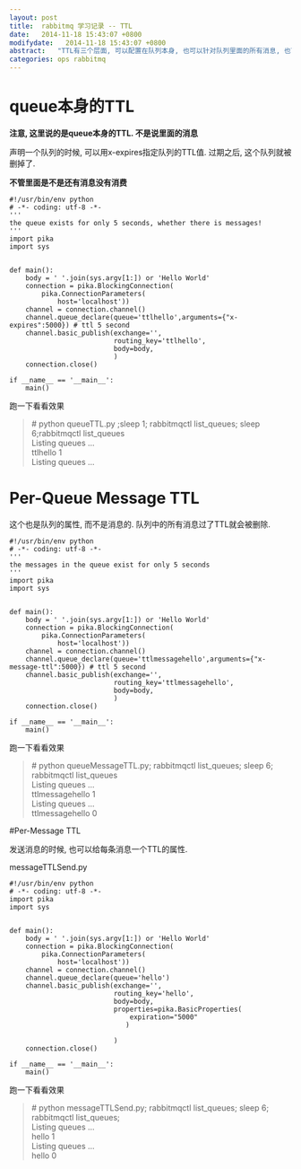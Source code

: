```yaml
---
layout: post
title:  rabbitmq 学习记录 -- TTL
date:   2014-11-18 15:43:07 +0800
modifydate:   2014-11-18 15:43:07 +0800
abstract:   "TTL有三个层面, 可以配置在队列本身, 也可以针对队列里面的所有消息, 也可以配置在每一条消息上. <br>  队列过期之后,会自动删除,不管里面是不是还有消息. 消息到了TTL后自动被移除"
categories: ops rabbitmq
---
```


# queue本身的TTL

**注意, 这里说的是queue本身的TTL. 不是说里面的消息**

声明一个队列的时候, 可以用x-expires指定队列的TTL值. 过期之后, 这个队列就被删掉了.

**不管里面是不是还有消息没有消费**

    #!/usr/bin/env python
    # -*- coding: utf-8 -*-
    '''
    the queue exists for only 5 seconds, whether there is messages!
    '''
    import pika
    import sys


    def main():
        body = ' '.join(sys.argv[1:]) or 'Hello World'
        connection = pika.BlockingConnection(
            pika.ConnectionParameters(
                host='localhost'))
        channel = connection.channel()
        channel.queue_declare(queue='ttlhello',arguments={"x-expires":5000}) # ttl 5 second
        channel.basic_publish(exchange='',
                              routing_key='ttlhello',
                              body=body,
                              )
        connection.close()

    if __name__ == '__main__':
        main()

跑一下看看效果

> \# python queueTTL.py ;sleep 1; rabbitmqctl list_queues; sleep 6;rabbitmqctl list_queues  
> Listing queues ...  
> ttlhello	1  
> Listing queues ...  


# Per-Queue Message TTL

这个也是队列的属性, 而不是消息的. 队列中的所有消息过了TTL就会被删除.

    #!/usr/bin/env python
    # -*- coding: utf-8 -*-
    '''
    the messages in the queue exist for only 5 seconds
    '''
    import pika
    import sys


    def main():
        body = ' '.join(sys.argv[1:]) or 'Hello World'
        connection = pika.BlockingConnection(
            pika.ConnectionParameters(
                host='localhost'))
        channel = connection.channel()
        channel.queue_declare(queue='ttlmessagehello',arguments={"x-message-ttl":5000}) # ttl 5 second
        channel.basic_publish(exchange='',
                              routing_key='ttlmessagehello',
                              body=body,
                              )
        connection.close()

    if __name__ == '__main__':
        main()


跑一下看看效果

> \# python queueMessageTTL.py; rabbitmqctl list_queues; sleep 6; rabbitmqctl list_queues  
> Listing queues ...  
> ttlmessagehello	1  
> Listing queues ...  
> ttlmessagehello	0  


#Per-Message TTL

发送消息的时候, 也可以给每条消息一个TTL的属性. 

messageTTLSend.py

    #!/usr/bin/env python
    # -*- coding: utf-8 -*-
    import pika
    import sys


    def main():
        body = ' '.join(sys.argv[1:]) or 'Hello World'
        connection = pika.BlockingConnection(
            pika.ConnectionParameters(
                host='localhost'))
        channel = connection.channel()
        channel.queue_declare(queue='hello')
        channel.basic_publish(exchange='',
                              routing_key='hello',
                              body=body,
                              properties=pika.BasicProperties(
                                  expiration="5000"
                                 )

                              )
        connection.close()

    if __name__ == '__main__':
        main()

跑一下看看效果

> \# python messageTTLSend.py; rabbitmqctl list_queues; sleep 6; rabbitmqctl list_queues;  
> Listing queues ...  
> hello	1  
> Listing queues ...  
> hello	0  

